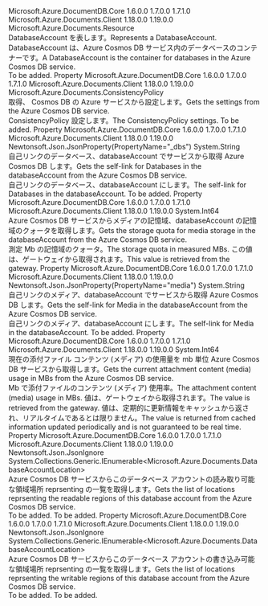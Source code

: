 <Type Name="DatabaseAccount" FullName="Microsoft.Azure.Documents.DatabaseAccount">
  <TypeSignature Language="C#" Value="public class DatabaseAccount : Microsoft.Azure.Documents.Resource" />
  <TypeSignature Language="ILAsm" Value=".class public auto ansi beforefieldinit DatabaseAccount extends Microsoft.Azure.Documents.Resource" />
  <TypeSignature Language="DocId" Value="T:Microsoft.Azure.Documents.DatabaseAccount" />
  <TypeSignature Language="VB.NET" Value="Public Class DatabaseAccount&#xA;Inherits Resource" />
  <TypeSignature Language="F#" Value="type DatabaseAccount = class&#xA;    inherit Resource" />
  <AssemblyInfo>
    <AssemblyName>Microsoft.Azure.DocumentDB.Core</AssemblyName>
    <AssemblyVersion>1.6.0.0</AssemblyVersion>
    <AssemblyVersion>1.7.0.0</AssemblyVersion>
    <AssemblyVersion>1.7.1.0</AssemblyVersion>
  </AssemblyInfo>
  <AssemblyInfo>
    <AssemblyName>Microsoft.Azure.Documents.Client</AssemblyName>
    <AssemblyVersion>1.18.0.0</AssemblyVersion>
    <AssemblyVersion>1.19.0.0</AssemblyVersion>
  </AssemblyInfo>
  <Base>
    <BaseTypeName>Microsoft.Azure.Documents.Resource</BaseTypeName>
  </Base>
  <Interfaces />
  <Docs>
    <summary> 
            <span data-ttu-id="5b6ff-101">DatabaseAccount を表します。</span><span class="sxs-lookup"><span data-stu-id="5b6ff-101">Represents a DatabaseAccount.</span></span> <span data-ttu-id="5b6ff-102">DatabaseAccount は、Azure Cosmos DB サービス内のデータベースのコンテナーです。</span><span class="sxs-lookup"><span data-stu-id="5b6ff-102">A DatabaseAccount is the container for databases in the Azure Cosmos DB service.</span></span>
            </summary>
    <remarks>To be added.</remarks>
  </Docs>
  <Members>
    <Member MemberName="ConsistencyPolicy">
      <MemberSignature Language="C#" Value="public Microsoft.Azure.Documents.ConsistencyPolicy ConsistencyPolicy { get; }" />
      <MemberSignature Language="ILAsm" Value=".property instance class Microsoft.Azure.Documents.ConsistencyPolicy ConsistencyPolicy" />
      <MemberSignature Language="DocId" Value="P:Microsoft.Azure.Documents.DatabaseAccount.ConsistencyPolicy" />
      <MemberSignature Language="VB.NET" Value="Public ReadOnly Property ConsistencyPolicy As ConsistencyPolicy" />
      <MemberSignature Language="F#" Value="member this.ConsistencyPolicy : Microsoft.Azure.Documents.ConsistencyPolicy" Usage="Microsoft.Azure.Documents.DatabaseAccount.ConsistencyPolicy" />
      <MemberType>Property</MemberType>
      <AssemblyInfo>
        <AssemblyName>Microsoft.Azure.DocumentDB.Core</AssemblyName>
        <AssemblyVersion>1.6.0.0</AssemblyVersion>
        <AssemblyVersion>1.7.0.0</AssemblyVersion>
        <AssemblyVersion>1.7.1.0</AssemblyVersion>
      </AssemblyInfo>
      <AssemblyInfo>
        <AssemblyName>Microsoft.Azure.Documents.Client</AssemblyName>
        <AssemblyVersion>1.18.0.0</AssemblyVersion>
        <AssemblyVersion>1.19.0.0</AssemblyVersion>
      </AssemblyInfo>
      <ReturnValue>
        <ReturnType>Microsoft.Azure.Documents.ConsistencyPolicy</ReturnType>
      </ReturnValue>
      <Docs>
        <summary>
            <span data-ttu-id="5b6ff-103">取得、 <see cref="P:Microsoft.Azure.Documents.DatabaseAccount.ConsistencyPolicy" /> Cosmos DB の Azure サービスから設定します。</span><span class="sxs-lookup"><span data-stu-id="5b6ff-103">Gets the <see cref="P:Microsoft.Azure.Documents.DatabaseAccount.ConsistencyPolicy" /> settings from the Azure Cosmos DB service.</span></span>
            </summary>
        <value>
            <span data-ttu-id="5b6ff-104">ConsistencyPolicy 設定します。</span><span class="sxs-lookup"><span data-stu-id="5b6ff-104">The ConsistencyPolicy settings.</span></span>
            </value>
        <remarks>To be added.</remarks>
      </Docs>
    </Member>
    <Member MemberName="DatabasesLink">
      <MemberSignature Language="C#" Value="public string DatabasesLink { get; }" />
      <MemberSignature Language="ILAsm" Value=".property instance string DatabasesLink" />
      <MemberSignature Language="DocId" Value="P:Microsoft.Azure.Documents.DatabaseAccount.DatabasesLink" />
      <MemberSignature Language="VB.NET" Value="Public ReadOnly Property DatabasesLink As String" />
      <MemberSignature Language="F#" Value="member this.DatabasesLink : string" Usage="Microsoft.Azure.Documents.DatabaseAccount.DatabasesLink" />
      <MemberType>Property</MemberType>
      <AssemblyInfo>
        <AssemblyName>Microsoft.Azure.DocumentDB.Core</AssemblyName>
        <AssemblyVersion>1.6.0.0</AssemblyVersion>
        <AssemblyVersion>1.7.0.0</AssemblyVersion>
        <AssemblyVersion>1.7.1.0</AssemblyVersion>
      </AssemblyInfo>
      <AssemblyInfo>
        <AssemblyName>Microsoft.Azure.Documents.Client</AssemblyName>
        <AssemblyVersion>1.18.0.0</AssemblyVersion>
        <AssemblyVersion>1.19.0.0</AssemblyVersion>
      </AssemblyInfo>
      <Attributes>
        <Attribute>
          <AttributeName>Newtonsoft.Json.JsonProperty(PropertyName="_dbs")</AttributeName>
        </Attribute>
      </Attributes>
      <ReturnValue>
        <ReturnType>System.String</ReturnType>
      </ReturnValue>
      <Docs>
        <summary>
            <span data-ttu-id="5b6ff-105">自己リンクのデータベース、databaseAccount でサービスから取得 Azure Cosmos DB します。</span><span class="sxs-lookup"><span data-stu-id="5b6ff-105">Gets the self-link for Databases in the databaseAccount from the Azure Cosmos DB service.</span></span>
            </summary>
        <value>
            <span data-ttu-id="5b6ff-106">自己リンクのデータベース、databaseAccount にします。</span><span class="sxs-lookup"><span data-stu-id="5b6ff-106">The self-link for Databases in the databaseAccount.</span></span>
            </value>
        <remarks>To be added.</remarks>
      </Docs>
    </Member>
    <Member MemberName="MaxMediaStorageUsageInMB">
      <MemberSignature Language="C#" Value="public long MaxMediaStorageUsageInMB { get; }" />
      <MemberSignature Language="ILAsm" Value=".property instance int64 MaxMediaStorageUsageInMB" />
      <MemberSignature Language="DocId" Value="P:Microsoft.Azure.Documents.DatabaseAccount.MaxMediaStorageUsageInMB" />
      <MemberSignature Language="VB.NET" Value="Public ReadOnly Property MaxMediaStorageUsageInMB As Long" />
      <MemberSignature Language="F#" Value="member this.MaxMediaStorageUsageInMB : int64" Usage="Microsoft.Azure.Documents.DatabaseAccount.MaxMediaStorageUsageInMB" />
      <MemberType>Property</MemberType>
      <AssemblyInfo>
        <AssemblyName>Microsoft.Azure.DocumentDB.Core</AssemblyName>
        <AssemblyVersion>1.6.0.0</AssemblyVersion>
        <AssemblyVersion>1.7.0.0</AssemblyVersion>
        <AssemblyVersion>1.7.1.0</AssemblyVersion>
      </AssemblyInfo>
      <AssemblyInfo>
        <AssemblyName>Microsoft.Azure.Documents.Client</AssemblyName>
        <AssemblyVersion>1.18.0.0</AssemblyVersion>
        <AssemblyVersion>1.19.0.0</AssemblyVersion>
      </AssemblyInfo>
      <ReturnValue>
        <ReturnType>System.Int64</ReturnType>
      </ReturnValue>
      <Docs>
        <summary>
            <span data-ttu-id="5b6ff-107">Azure Cosmos DB サービスからメディアの記憶域、databaseAccount の記憶域のクォータを取得します。</span><span class="sxs-lookup"><span data-stu-id="5b6ff-107">Gets the storage quota for media storage in the databaseAccount from the Azure Cosmos DB service.</span></span>
            </summary>
        <value>
            <span data-ttu-id="5b6ff-108">測定 Mb の記憶域のクォータ。</span><span class="sxs-lookup"><span data-stu-id="5b6ff-108">The storage quota in measured MBs.</span></span>
            </value>
        <remarks>
            <span data-ttu-id="5b6ff-109">この値は、ゲートウェイから取得されます。</span><span class="sxs-lookup"><span data-stu-id="5b6ff-109">This value is retrieved from the gateway.</span></span>
            </remarks>
      </Docs>
    </Member>
    <Member MemberName="MediaLink">
      <MemberSignature Language="C#" Value="public string MediaLink { get; }" />
      <MemberSignature Language="ILAsm" Value=".property instance string MediaLink" />
      <MemberSignature Language="DocId" Value="P:Microsoft.Azure.Documents.DatabaseAccount.MediaLink" />
      <MemberSignature Language="VB.NET" Value="Public ReadOnly Property MediaLink As String" />
      <MemberSignature Language="F#" Value="member this.MediaLink : string" Usage="Microsoft.Azure.Documents.DatabaseAccount.MediaLink" />
      <MemberType>Property</MemberType>
      <AssemblyInfo>
        <AssemblyName>Microsoft.Azure.DocumentDB.Core</AssemblyName>
        <AssemblyVersion>1.6.0.0</AssemblyVersion>
        <AssemblyVersion>1.7.0.0</AssemblyVersion>
        <AssemblyVersion>1.7.1.0</AssemblyVersion>
      </AssemblyInfo>
      <AssemblyInfo>
        <AssemblyName>Microsoft.Azure.Documents.Client</AssemblyName>
        <AssemblyVersion>1.18.0.0</AssemblyVersion>
        <AssemblyVersion>1.19.0.0</AssemblyVersion>
      </AssemblyInfo>
      <Attributes>
        <Attribute>
          <AttributeName>Newtonsoft.Json.JsonProperty(PropertyName="media")</AttributeName>
        </Attribute>
      </Attributes>
      <ReturnValue>
        <ReturnType>System.String</ReturnType>
      </ReturnValue>
      <Docs>
        <summary>
            <span data-ttu-id="5b6ff-110">自己リンクのメディア、databaseAccount でサービスから取得 Azure Cosmos DB します。</span><span class="sxs-lookup"><span data-stu-id="5b6ff-110">Gets the self-link for Media in the databaseAccount from the Azure Cosmos DB service.</span></span>
            </summary>
        <value>
            <span data-ttu-id="5b6ff-111">自己リンクのメディア、databaseAccount にします。</span><span class="sxs-lookup"><span data-stu-id="5b6ff-111">The self-link for Media in the databaseAccount.</span></span>
            </value>
        <remarks>To be added.</remarks>
      </Docs>
    </Member>
    <Member MemberName="MediaStorageUsageInMB">
      <MemberSignature Language="C#" Value="public long MediaStorageUsageInMB { get; }" />
      <MemberSignature Language="ILAsm" Value=".property instance int64 MediaStorageUsageInMB" />
      <MemberSignature Language="DocId" Value="P:Microsoft.Azure.Documents.DatabaseAccount.MediaStorageUsageInMB" />
      <MemberSignature Language="VB.NET" Value="Public ReadOnly Property MediaStorageUsageInMB As Long" />
      <MemberSignature Language="F#" Value="member this.MediaStorageUsageInMB : int64" Usage="Microsoft.Azure.Documents.DatabaseAccount.MediaStorageUsageInMB" />
      <MemberType>Property</MemberType>
      <AssemblyInfo>
        <AssemblyName>Microsoft.Azure.DocumentDB.Core</AssemblyName>
        <AssemblyVersion>1.6.0.0</AssemblyVersion>
        <AssemblyVersion>1.7.0.0</AssemblyVersion>
        <AssemblyVersion>1.7.1.0</AssemblyVersion>
      </AssemblyInfo>
      <AssemblyInfo>
        <AssemblyName>Microsoft.Azure.Documents.Client</AssemblyName>
        <AssemblyVersion>1.18.0.0</AssemblyVersion>
        <AssemblyVersion>1.19.0.0</AssemblyVersion>
      </AssemblyInfo>
      <ReturnValue>
        <ReturnType>System.Int64</ReturnType>
      </ReturnValue>
      <Docs>
        <summary>
            <span data-ttu-id="5b6ff-112">現在の添付ファイル コンテンツ (メディア) の使用量を mb 単位 Azure Cosmos DB サービスから取得します。</span><span class="sxs-lookup"><span data-stu-id="5b6ff-112">Gets the current attachment content (media) usage in MBs from the Azure Cosmos DB service.</span></span>
            </summary>
        <value>
            <span data-ttu-id="5b6ff-113">Mb で添付ファイルのコンテンツ (メディア) 使用率。</span><span class="sxs-lookup"><span data-stu-id="5b6ff-113">The attachment content (media) usage in MBs.</span></span>
            </value>
        <remarks>
            <span data-ttu-id="5b6ff-114">値は、ゲートウェイから取得されます。</span><span class="sxs-lookup"><span data-stu-id="5b6ff-114">The value is retrieved from the gateway.</span></span> <span data-ttu-id="5b6ff-115">値は、定期的に更新情報をキャッシュから返され、リアルタイムであるとは限りません。</span><span class="sxs-lookup"><span data-stu-id="5b6ff-115">The value is returned from cached information updated periodically and is not guaranteed to be real time.</span></span>
            </remarks>
      </Docs>
    </Member>
    <Member MemberName="ReadableLocations">
      <MemberSignature Language="C#" Value="public System.Collections.Generic.IEnumerable&lt;Microsoft.Azure.Documents.DatabaseAccountLocation&gt; ReadableLocations { get; }" />
      <MemberSignature Language="ILAsm" Value=".property instance class System.Collections.Generic.IEnumerable`1&lt;class Microsoft.Azure.Documents.DatabaseAccountLocation&gt; ReadableLocations" />
      <MemberSignature Language="DocId" Value="P:Microsoft.Azure.Documents.DatabaseAccount.ReadableLocations" />
      <MemberSignature Language="VB.NET" Value="Public ReadOnly Property ReadableLocations As IEnumerable(Of DatabaseAccountLocation)" />
      <MemberSignature Language="F#" Value="member this.ReadableLocations : seq&lt;Microsoft.Azure.Documents.DatabaseAccountLocation&gt;" Usage="Microsoft.Azure.Documents.DatabaseAccount.ReadableLocations" />
      <MemberType>Property</MemberType>
      <AssemblyInfo>
        <AssemblyName>Microsoft.Azure.DocumentDB.Core</AssemblyName>
        <AssemblyVersion>1.6.0.0</AssemblyVersion>
        <AssemblyVersion>1.7.0.0</AssemblyVersion>
        <AssemblyVersion>1.7.1.0</AssemblyVersion>
      </AssemblyInfo>
      <AssemblyInfo>
        <AssemblyName>Microsoft.Azure.Documents.Client</AssemblyName>
        <AssemblyVersion>1.18.0.0</AssemblyVersion>
        <AssemblyVersion>1.19.0.0</AssemblyVersion>
      </AssemblyInfo>
      <Attributes>
        <Attribute>
          <AttributeName>Newtonsoft.Json.JsonIgnore</AttributeName>
        </Attribute>
      </Attributes>
      <ReturnValue>
        <ReturnType>System.Collections.Generic.IEnumerable&lt;Microsoft.Azure.Documents.DatabaseAccountLocation&gt;</ReturnType>
      </ReturnValue>
      <Docs>
        <summary>
            <span data-ttu-id="5b6ff-116">Azure Cosmos DB サービスからこのデータベース アカウントの読み取り可能な領域場所 reprsenting の一覧を取得します。</span><span class="sxs-lookup"><span data-stu-id="5b6ff-116">Gets the list of locations reprsenting the readable regions of this database account from the Azure Cosmos DB service.</span></span>
            </summary>
        <value>To be added.</value>
        <remarks>To be added.</remarks>
      </Docs>
    </Member>
    <Member MemberName="WritableLocations">
      <MemberSignature Language="C#" Value="public System.Collections.Generic.IEnumerable&lt;Microsoft.Azure.Documents.DatabaseAccountLocation&gt; WritableLocations { get; }" />
      <MemberSignature Language="ILAsm" Value=".property instance class System.Collections.Generic.IEnumerable`1&lt;class Microsoft.Azure.Documents.DatabaseAccountLocation&gt; WritableLocations" />
      <MemberSignature Language="DocId" Value="P:Microsoft.Azure.Documents.DatabaseAccount.WritableLocations" />
      <MemberSignature Language="VB.NET" Value="Public ReadOnly Property WritableLocations As IEnumerable(Of DatabaseAccountLocation)" />
      <MemberSignature Language="F#" Value="member this.WritableLocations : seq&lt;Microsoft.Azure.Documents.DatabaseAccountLocation&gt;" Usage="Microsoft.Azure.Documents.DatabaseAccount.WritableLocations" />
      <MemberType>Property</MemberType>
      <AssemblyInfo>
        <AssemblyName>Microsoft.Azure.DocumentDB.Core</AssemblyName>
        <AssemblyVersion>1.6.0.0</AssemblyVersion>
        <AssemblyVersion>1.7.0.0</AssemblyVersion>
        <AssemblyVersion>1.7.1.0</AssemblyVersion>
      </AssemblyInfo>
      <AssemblyInfo>
        <AssemblyName>Microsoft.Azure.Documents.Client</AssemblyName>
        <AssemblyVersion>1.18.0.0</AssemblyVersion>
        <AssemblyVersion>1.19.0.0</AssemblyVersion>
      </AssemblyInfo>
      <Attributes>
        <Attribute>
          <AttributeName>Newtonsoft.Json.JsonIgnore</AttributeName>
        </Attribute>
      </Attributes>
      <ReturnValue>
        <ReturnType>System.Collections.Generic.IEnumerable&lt;Microsoft.Azure.Documents.DatabaseAccountLocation&gt;</ReturnType>
      </ReturnValue>
      <Docs>
        <summary>
            <span data-ttu-id="5b6ff-117">Azure Cosmos DB サービスからこのデータベース アカウントの書き込み可能な領域場所 reprsenting の一覧を取得します。</span><span class="sxs-lookup"><span data-stu-id="5b6ff-117">Gets the list of locations reprsenting the writable regions of this database account from the Azure Cosmos DB service.</span></span>
            </summary>
        <value>To be added.</value>
        <remarks>To be added.</remarks>
      </Docs>
    </Member>
  </Members>
</Type>
